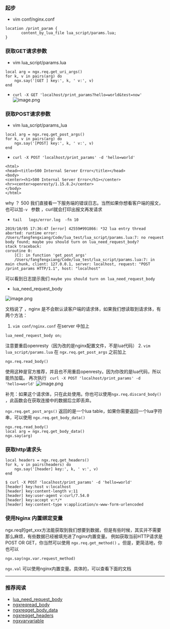 ###  起步
- vim conf/nginx.conf
```
location /print_param {
       content_by_lua_file lua_script/params.lua;
}
```

### 获取GET请求参数
- vim lua_script/params.lua
```
local arg = ngx.req.get_uri_args()
for k, v in pairs(arg) do
    ngx.say('[GET ] key:', k, ' v:', v)
end
```
- `curl -X GET 'localhost/print_params?hello=world&test=now'`
![image.png](https://upload-images.jianshu.io/upload_images/5261067-3463ae4567447f8b.png?imageMogr2/auto-orient/strip%7CimageView2/2/w/1240)

### 获取POST请求参数
- vim lua_script/params_lua
```
local arg = ngx.req.get_post_args()
for k, v in pairs(arg) do
    ngx.say('[POST] key:', k, ' v:', v)
end
```
- `curl -X POST 'localhost/print_params' -d 'hello=world'`
```
<html>
<head><title>500 Internal Server Error</title></head>
<body>
<center><h1>500 Internal Server Error</h1></center>
<hr><center>openresty/1.15.8.2</center>
</body>
</html>
```
why ？ 500 我们直接看一下服务端的错误日志。当然如果你想看客户端的报文，也可以加`-v ` 参数 ，curl就会打印出报文再发请求

- `tail   logs/error.log  -fn 10`
```
2019/10/05 17:36:47 [error] 42559#991866: *32 lua entry thread aborted: runtime error: /Users/fangfengxiang/Code/lua_test/lua_script/params.lua:7: no request body found; maybe you should turn on lua_need_request_body?
stack traceback:
coroutine 0:
	[C]: in function 'get_post_args'
	/Users/fangfengxiang/Code/lua_test/lua_script/params.lua:7: in main chunk, client: 127.0.0.1, server: localhost, request: "POST /print_params HTTP/1.1", host: "localhost"

```
可以看到日志提示我们 `maybe you should turn on lua_need_request_body`

- lua_need_request_body

![image.png](https://upload-images.jianshu.io/upload_images/5261067-56a8b144d2617eae.png?imageMogr2/auto-orient/strip%7CimageView2/2/w/1240)

 文档说了 ，nginx 是不会默认读客户端的请求体，如果我们想读取到请求体，有两个方法：
1.  `vim conf/nginx.conf` 在server 中加上
```
lua_need_request_body on;
```
注意要重启openresty（因为改的是nginx配置文件，不是lua代码）
2. `vim lua_script/params.lua` 在    `ngx.req.get_post_args` 之前加上
```
ngx.req.read_body()
```
使用这种是官方推荐，并且也不用重启openresty。因为你改的是lua代码，所以能热加载。
再次执行   ` curl -X POST 'localhost/print_params' -d 'hello=world'`
![image.png](https://upload-images.jianshu.io/upload_images/5261067-590b7a43eb790e31.png?imageMogr2/auto-orient/strip%7CimageView2/2/w/1240)

补充：如果这个请求体，只在此处使用。你也可以使用`ngx.req.discard_body()` ，此函数会在获取连接中的数据后立即丢弃。

`ngx.req.get_post_args()` 返回的是一个lua table，如果你需要返回一个lua字符串，可以使用  `ngx.req.get_body_data()`
```
ngx.req.read_body() 
local arg = ngx.req.get_body_data()
ngx.say(arg)
```
### 获取http请求头
```
local headers = ngx.req.get_headers()
for k, v in pairs(headers) do
    ngx.say('[header] key:', k, ' v:', v)
end
```
```
$ curl -X POST 'localhost/print_params' -d 'hello=world'
[header] key:host v:localhost
[header] key:content-length v:11
[header] key:user-agent v:curl/7.54.0
[header] key:accept v:*/*
[header] key:content-type v:application/x-www-form-urlencoded
```
### 使用Nginx 内置绑定变量
ngx.req的get_xxx方法能获取到我们想要到数据，但是有些时候，其实并不需要那么麻烦，有些数据已经被填充进了nginx内置变量。
例如获取当前HTTP请求是POST OR GET，你当然可以使用  `ngx.req.get_method()` 。但是，更简洁地，你也可以
```
ngx.say(ngx.var.request_method)
```
`ngx.val` 可以使用nginx内置变量。具体的，可以查看下面的文档

---

### 推荐阅读
- [lua_need_request_body](https://github.com/openresty/lua-nginx-module#lua_need_request_body)
- [ngxreqread_body](https://github.com/openresty/lua-nginx-module#ngxreqread_body)
- [ngxreqget_body_data](https://github.com/openresty/lua-nginx-module#ngxreqget_body_data)
- [ngxreqget_headers](https://github.com/openresty/lua-nginx-module#ngxreqget_headers)
- [ngxvarvariable](https://github.com/openresty/lua-nginx-module#ngxvarvariable)
